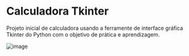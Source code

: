 # Calculadora Tkinter 

Projeto inicial de calculadora usando a ferramente de interface gráfica Tkinter do Python com o objetivo de prática e aprendizagem.

![image](https://user-images.githubusercontent.com/106355267/189463910-867739df-b144-466c-9d12-8f0e8817e663.png)
